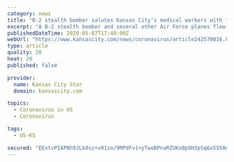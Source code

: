 ```yaml
---
category: news
title: "B-2 stealth bomber salutes Kansas City’s medical workers with flyover"
excerpt: "A B-2 stealth bomber and several other Air Force planes flew over Research Medical Center in Kansas City, Missouri, on April 28, 2020, to salute first responders, medical staff, and other essential workers during the COVID-19 pandemic."
publishedDateTime: 2020-05-07T17:40:00Z
webUrl: "https://www.kansascity.com/news/coronavirus/article242570016.html"
type: article
quality: 20
heat: 20
published: false

provider:
  name: Kansas City Star
  domain: kansascity.com

topics:
  - Coronavirus in US
  - Coronavirus

tags:
  - US-KS

secured: "EExtvPIAPNh9JLk0sz+v01zo/9MPdFv1+yTwoBPnaRZUKo8pOH3pSq6x5550geBvgpXCDQk62cuGAmMMLwroTJtwwMFT8vv283vj2D7b0pB+9gVewlOjYk5aS4cxIXDAej3zLT5T/cf8bwiy/LiajmYoQQA2MWIT2zfXFGJDQssFuUTZfY/cQ5TBCKNL6CGeYMe1qXbs0vfPYTPxNGCnbyxp2LufKq7MbpSdpLCbxNprxNOL6SMTJ1EcrBICW5XXkxxXQNHZ921RPL1YGMjWVpZjfOYZA9c4OXr9cy5KRKnjWRf0m65Jgm2f109T/otv9Wx4iSxERxi4qYd1M/3b4rp+22ASBVRFZxWSkCL/fYm0CB02mTBpmMJxifCj17oLtF9oSGvvbubduUd3XsloMIvqK9AcnIeNK6qscTImM/h9BqHIRaQK0lMHyQ6OMLw87xW00XeEe2eacR/T/HBfinUDegVryIwbAkp20dXbZew=;tdg7r47o9FNfI077Bb6zng=="
---
```


